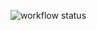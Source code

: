 ![workflow status](https://github.com/Telepost-me/actions-test/actions/workflows/main.yml/badge.svg)